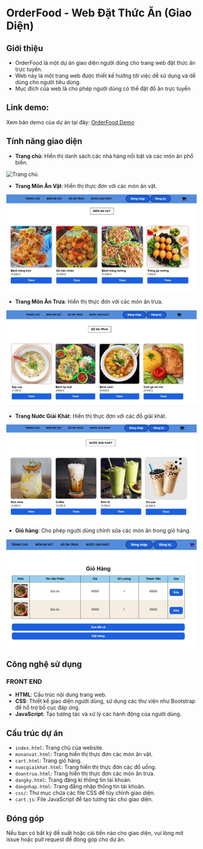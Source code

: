 # OrderFood - Web Đặt Thức Ăn (Giao Diện)

## Giới thiệu
- OrderFood là một dự án giao diện người dùng cho trang web đặt thức ăn trực tuyến. 
- Web này là một trang web được thiết kế hướng tới việc dễ sử dụng và dễ dùng cho người tiêu dùng.
- Mục đích của web là cho phép người dùng có thể đặt đồ ăn  trực tuyến 

## Link demo: 
Xem bản demo của dự án tại đây: [OrderFood Demo](https://drive.google.com/file/d/16wQJu4eDyiTIfCeFUMwPdZAmxJS7dVnr/view?usp=sharing)

## Tính năng giao diện
- **Trang chủ**: Hiển thị danh sách các nhà hàng nổi bật và các món ăn phổ biến.

![](asset/trangchu.jfif "Trang chủ")

- **Trang Môn Ăn Vặt**: Hiển thị thực đơn với các món ăn vặt.

![](asset/monanvat.png "Đồ ăn vặt")

- **Trang Môn Ăn Trưa**: Hiển thị thực đơn với các món ăn trưa.

![](asset/monantrua.png "Đồ ăn trưa")

- **Trang Nước Giải Khát**: Hiển thị thực đơn với các đồ giải khát.

![](asset/nuocgiaikhat.png "nước giải khát")

- **Giỏ hàng**: Cho phép người dùng chỉnh sửa các món ăn trong giỏ hàng.

![](asset/cart.png "giỏ hàng")


## Công nghệ sử dụng

### FRONT END
- **HTML**: Cấu trúc nội dung trang web.
- **CSS**: Thiết kế giao diện người dùng, sử dụng các thư viện như Bootstrap để hỗ trợ bố cục đáp ứng.
- **JavaScript**: Tạo tương tác và xử lý các hành động của người dùng.

## Cấu trúc dự án
- `index.html`: Trang chủ của website.
- `monanvat.html`: Trang hiển thị thực đơn các món ăn vặt.
- `cart.html`: Trang giỏ hàng.
- `nuocgiaikhat.html`: Trang hiển thị thực đơn các đồ uống.
- `doantrua.html`: Trang hiển thị thực đơn các món ăn trưa.
- `dangky.html`: Trang đăng kí thông tin tài khoản.
- `dangnhap.html`: Trang đăng nhập thông tin tài khoản.
- `css/`: Thư mục chứa các file CSS để tùy chỉnh giao diện.
- `cart.js`: File JavaScript để tạo tương tác cho giao diện.

## Đóng góp
Nếu bạn có bất kỳ đề xuất hoặc cải tiến nào cho giao diện, vui lòng mở issue hoặc pull request để đóng góp cho dự án.
